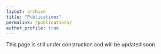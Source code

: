 ```yaml
---
layout: archive
title: "Publications"
permalink: /publications/
author_profile: true
---
```


This page is still under construction and will be updated soon


<!---
{% if author.googlescholar %}
  You can also find my articles on <u><a href="{{author.googlescholar}}">my Google Scholar profile</a>.</u>
{% endif %}

{% include base_path %}

{% for post in site.publications reversed %}
  {% include archive-single.html %}
{% endfor %}
--->